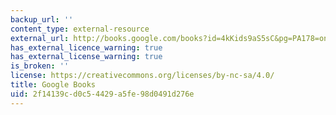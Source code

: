 ```yaml
---
backup_url: ''
content_type: external-resource
external_url: http://books.google.com/books?id=4kKids9aS5sC&pg=PA178=onepage
has_external_licence_warning: true
has_external_license_warning: true
is_broken: ''
license: https://creativecommons.org/licenses/by-nc-sa/4.0/
title: Google Books
uid: 2f14139c-d0c5-4429-a5fe-98d0491d276e
---
```

